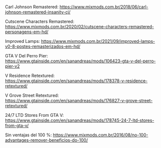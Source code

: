# 

Carl Johnson Remastered: https://www.mixmods.com.br/2018/06/carl-johnson-remastered-insanity-cj/

Cutscene Characters Remastered: https://www.mixmods.com.br/2020/02/cutscene-characters-remastered-personagens-em-hd/

Improved Lamps: https://www.mixmods.com.br/2021/09/improved-lamps-v0-8-postes-remasterizados-em-hd/

GTA V Del Perro Pier: https://www.gtainside.com/en/sanandreas/mods/106423-gta-v-del-perro-pier-v2

V Residence Retextured: https://www.gtainside.com/en/sanandreas/mods/178378-v-residence-retextured/

V Grove Street Retextured: https://www.gtainside.com/en/sanandreas/mods/176827-v-grove-street-retextured/

24/7 LTD Stores From GTA V: https://www.gtainside.com/en/sanandreas/mods/178745-24-7-ltd-stores-from-gta-v/

Sin ventajas del 100 %: https://www.mixmods.com.br/2016/08/no-100-advantages-remover-beneficios-do-100/
